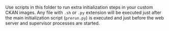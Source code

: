 <!--
SPDX-FileCopyrightText: 2006-2023 Open Knowledge Foundation and contributors

SPDX-License-Identifier: AGPL-3.0-only
-->

Use scripts in this folder to run extra initialization steps in your custom CKAN images.
Any file with `.sh` or `.py` extension will be executed just after the main initialization
script (`prerun.py`) is executed and just before the web server and supervisor processes are
started.
